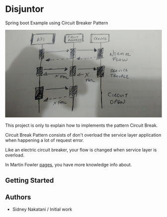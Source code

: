 # Disjuntor

Spring boot Example using Circuit Breaker Pattern

![](https://github.com/sidneynakatani/disjuntor/blob/master/resource/img/IMG_20171111_172713.jpg)

This project is only to explain how to implements the pattern Circuit Break.

Circuit Break Pattern consists of don't overload the service layer application when happening a lot of request error.

Like an electric circuit breaker, your flow is changed when service layer is overload.

In Martin Fowler [pages](https://martinfowler.com/bliki/CircuitBreaker.html), you have more knowledge info about.

## Getting Started

## Authors

- Sidney Nakatani / Initial work
